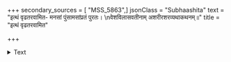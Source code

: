 +++
secondary_sources = [ "MSS_5863",]
jsonClass = "Subhaashita"
text = "इत्थं वृढतरवामित- मनसां पुंसामसांप्रतं पुरतः।  \nवेशविलासवतीनाम् अशरीरशरव्यथाकथनम्॥"
title = "इत्थं वृढतरवामित"

+++

<details><summary>Text</summary>

इत्थं वृढतरवामित- मनसां पुंसामसांप्रतं पुरतः।  
वेशविलासवतीनाम् अशरीरशरव्यथाकथनम्॥
</details>
